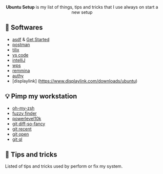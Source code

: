 <p align="center">
  <b>Ubuntu Setup</b> is my list of things, tips and tricks that I use always on 
  start a new setup
</p>

## 🎯 Softwares

-   [asdf](https://github.com/asdf-vm/asdf) & [Get Started](https://asdf-vm.com/#/core-manage-asdf)
-   [postman](https://www.postman.com/)
-   [tilix](https://gnunn1.github.io/tilix-web/)
-   [vs code](https://code.visualstudio.com/)
-   [intelliJ](https://www.jetbrains.com/pt-br/idea/)
-   [wps](https://linux.wps.com/)
-   [remmina](https://remmina.org/)
-   [authy](https://authy.com/)
-   [displaylink] (https://www.displaylink.com/downloads/ubuntu)
## 💡 Pimp my workstation

-   [oh-my-zsh](https://ohmyz.sh/)
-   [fuzzy finder](https://github.com/junegunn/fzf)
-   [powerlevel10k](https://github.com/romkatv/powerlevel10k)
-   [git diff-so-fancy](https://github.com/so-fancy/diff-so-fancy)
-   [git recent](https://github.com/paulirish/git-recent)
-   [git open](https://github.com/paulirish/git-open)
-   [git ql](https://github.com/filhodanuvem/gitql)

## 👀 Tips and tricks

Listed of tips and tricks used by perform or fix my system.